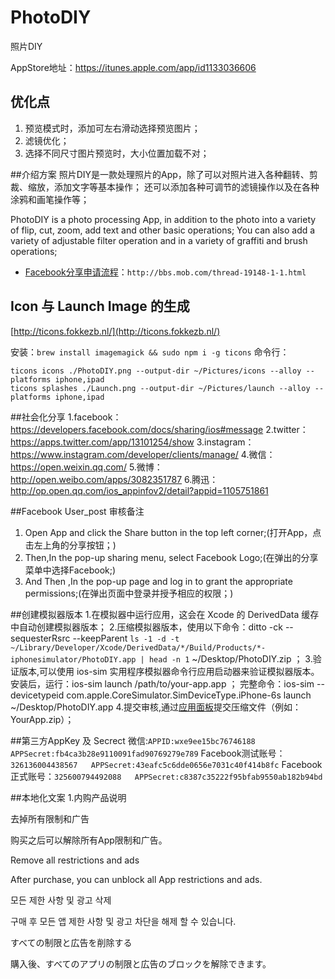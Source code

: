 PhotoDIY
==========
照片DIY

AppStore地址：https://itunes.apple.com/app/id1133036606

## 优化点
1. 预览模式时，添加可左右滑动选择预览图片；
2. 滤镜优化；
3. 选择不同尺寸图片预览时，大小位置加载不对；

##介绍方案
照片DIY是一款处理照片的App，除了可以对照片进入各种翻转、剪裁、缩放，添加文字等基本操作；
还可以添加各种可调节的滤镜操作以及在各种涂鸦和画笔操作等；

PhotoDIY is a photo processing App, in addition to the photo into a variety of flip, cut, zoom, add text and other basic operations;
You can also add a variety of adjustable filter operation and in a variety of graffiti and brush operations;

* [Facebook分享申请流程](http://bbs.mob.com/thread-19148-1-1.html)：`http://bbs.mob.com/thread-19148-1-1.html`


## Icon 与 Launch Image 的生成

[http://ticons.fokkezb.nl/](http://ticons.fokkezb.nl/)

安装：`brew install imagemagick && sudo npm i -g ticons`
命令行：
```
ticons icons ./PhotoDIY.png --output-dir ~/Pictures/icons --alloy --platforms iphone,ipad
ticons splashes ./Launch.png --output-dir ~/Pictures/launch --alloy --platforms iphone,ipad
```




##社会化分享
1.facebook：https://developers.facebook.com/docs/sharing/ios#message
2.twitter：https://apps.twitter.com/app/13101254/show
3.instagram：https://www.instagram.com/developer/clients/manage/
4.微信：https://open.weixin.qq.com/
5.微博：http://open.weibo.com/apps/3082351787
6.腾迅：http://op.open.qq.com/ios_appinfov2/detail?appid=1105751861

##Facebook User_post 审核备注
1. Open App and click the Share button in the top left corner;(打开App，点击左上角的分享按钮；)
2. Then,In the pop-up sharing menu, select Facebook Logo;(在弹出的分享菜单中选择Facebook;)
3. And Then ,In the pop-up page and log in to grant the appropriate permissions;(在弹出页面中登录并授予相应的权限；)


##创建模拟器版本
1.在模拟器中运行应用，这会在 Xcode 的 DerivedData 缓存中自动创建模拟器版本；
2.压缩模拟器版本，使用以下命令：ditto -ck --sequesterRsrc --keepParent `ls -1 -d -t ~/Library/Developer/Xcode/DerivedData/*/Build/Products/*-iphonesimulator/PhotoDIY.app | head -n 1` ~/Desktop/PhotoDIY.zip ；
3.验证版本,可以使用 ios-sim 实用程序模拟器命令行应用启动器来验证模拟器版本。
安装后，运行：ios-sim launch /path/to/your-app.app ；
完整命令：ios-sim --devicetypeid com.apple.CoreSimulator.SimDeviceType.iPhone-6s launch ~/Desktop/PhotoDIY.app
4.提交审核,通过[应用面板](https://developers.facebook.com/apps)提交压缩文件（例如：YourApp.zip）；

##第三方AppKey 及 Secrect
微信:`APPID:wxe9ee15bc76746188   APPSecret:fb4ca3b28e9110091fad90769279e789`
Facebook测试账号：`326136004438567   APPSecret:43eafc5c6dde0656e7031c40f414b8fc`
Facebook正式账号：`325600794492088   APPSecret:c8387c35222f95bfab9550ab182b94bd`


##本地化文案
1.内购产品说明

去掉所有限制和广告

购买之后可以解除所有App限制和广告。


Remove all restrictions and ads

After purchase, you can unblock all App restrictions and ads.


모든 제한 사항 및 광고 삭제

구매 후 모든 앱 제한 사항 및 광고 차단을 해제 할 수 있습니다.


すべての制限と広告を削除する

購入後、すべてのアプリの制限と広告のブロックを解除できます。
